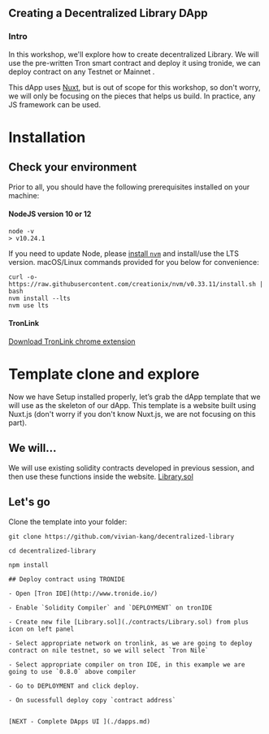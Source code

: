 ## Creating a Decentralized Library DApp
### Intro
In this workshop, we'll explore how to create decentralized Library. We will use the pre-written Tron smart contract and deploy it using tronide, we can deploy contract on any Testnet or Mainnet .

This dApp uses [Nuxt](https://nuxtjs.org/), but is out of scope for this workshop, so don't worry, we will only be focusing on the pieces that helps us build. In practice, any JS framework can be used.


# Installation
## Check your environment
Prior to all, you should have the following prerequisites installed on your machine:
#### NodeJS version 10 or 12
```
node -v
> v10.24.1
```
If you need to update Node, please [install `nvm`](https://github.com/creationix/nvm#installation) and install/use the LTS version. macOS/Linux commands provided for you below for convenience:
```
curl -o- https://raw.githubusercontent.com/creationix/nvm/v0.33.11/install.sh | bash
nvm install --lts
nvm use lts
```
#### TronLink

[Download TronLink chrome extension](https://www.tronlink.org/)


# Template clone and explore
Now we have Setup installed properly, let’s grab the dApp template that we will use as the skeleton of our dApp. This template is a website built using Nuxt.js (don't worry if you don't know Nuxt.js, we are not focusing on this part).

## We will...
We will use existing solidity contracts developed in previous session, and then use these functions inside the website.
[Library.sol](./contracts/Library.sol)

## Let's go

Clone the template into your folder:
```
git clone https://github.com/vivian-kang/decentralized-library

cd decentralized-library

npm install

## Deploy contract using TRONIDE

- Open [Tron IDE](http://www.tronide.io/)

- Enable `Solidity Compiler` and `DEPLOYMENT` on tronIDE

- Create new file [Library.sol](./contracts/Library.sol) from plus icon on left panel

- Select appropriate network on tronlink, as we are going to deploy contract on nile testnet, so we will select `Tron Nile`

- Select appropriate compiler on tron IDE, in this example we are going to use `0.8.0` above compiler

- Go to DEPLOYMENT and click deploy.

- On sucessfull deploy copy `contract address`


[NEXT - Complete DApps UI ](./dapps.md)
